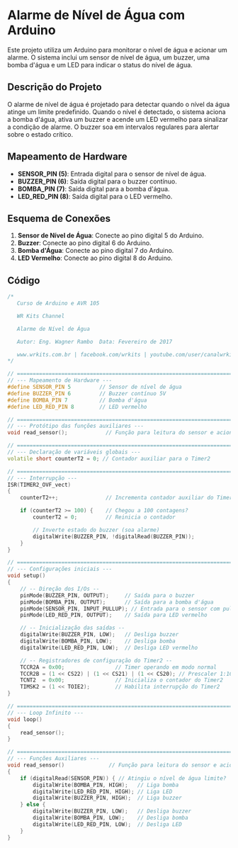 # Alarme de Nível de Água com Arduino

Este projeto utiliza um Arduino para monitorar o nível de água e acionar um alarme. O sistema inclui um sensor de nível de água, um buzzer, uma bomba d'água e um LED para indicar o status do nível de água.

## Descrição do Projeto

O alarme de nível de água é projetado para detectar quando o nível da água atinge um limite predefinido. Quando o nível é detectado, o sistema aciona a bomba d'água, ativa um buzzer e acende um LED vermelho para sinalizar a condição de alarme. O buzzer soa em intervalos regulares para alertar sobre o estado crítico.

## Mapeamento de Hardware

- **SENSOR_PIN (5)**: Entrada digital para o sensor de nível de água.
- **BUZZER_PIN (6)**: Saída digital para o buzzer contínuo.
- **BOMBA_PIN (7)**: Saída digital para a bomba d'água.
- **LED_RED_PIN (8)**: Saída digital para o LED vermelho.

## Esquema de Conexões

1. **Sensor de Nível de Água**: Conecte ao pino digital 5 do Arduino.
2. **Buzzer**: Conecte ao pino digital 6 do Arduino.
3. **Bomba d'Água**: Conecte ao pino digital 7 do Arduino.
4. **LED Vermelho**: Conecte ao pino digital 8 do Arduino.

## Código

```cpp
/*
   Curso de Arduino e AVR 105

   WR Kits Channel

   Alarme de Nível de Água

   Autor: Eng. Wagner Rambo  Data: Fevereiro de 2017

   www.wrkits.com.br | facebook.com/wrkits | youtube.com/user/canalwrkits
*/

// =============================================================================================================
// --- Mapeamento de Hardware ---
#define SENSOR_PIN 5         // Sensor de nível de água
#define BUZZER_PIN 6         // Buzzer contínuo 5V
#define BOMBA_PIN 7          // Bomba d'água
#define LED_RED_PIN 8        // LED vermelho

// =============================================================================================================
// --- Protótipo das funções auxiliares ---
void read_sensor();            // Função para leitura do sensor e acionamento da bomba

// =============================================================================================================
// --- Declaração de variáveis globais ---
volatile short counterT2 = 0; // Contador auxiliar para o Timer2

// =============================================================================================================
// --- Interrupção ---
ISR(TIMER2_OVF_vect)
{
    counterT2++;               // Incrementa contador auxiliar do Timer2

    if (counterT2 >= 100) {    // Chegou a 100 contagens?
        counterT2 = 0;         // Reinicia o contador

        // Inverte estado do buzzer (soa alarme)
        digitalWrite(BUZZER_PIN, !digitalRead(BUZZER_PIN));
    }
}

// =============================================================================================================
// --- Configurações iniciais ---
void setup()
{
    // -- Direção dos I/Os --
    pinMode(BUZZER_PIN, OUTPUT);     // Saída para o buzzer
    pinMode(BOMBA_PIN, OUTPUT);      // Saída para a bomba d'água  
    pinMode(SENSOR_PIN, INPUT_PULLUP); // Entrada para o sensor com pull-up interno 
    pinMode(LED_RED_PIN, OUTPUT);    // Saída para LED vermelho

    // -- Inicialização das saídas --
    digitalWrite(BUZZER_PIN, LOW);   // Desliga buzzer
    digitalWrite(BOMBA_PIN, LOW);    // Desliga bomba
    digitalWrite(LED_RED_PIN, LOW);  // Desliga LED vermelho

    // -- Registradores de configuração do Timer2 --
    TCCR2A = 0x00;                // Timer operando em modo normal
    TCCR2B = (1 << CS22) | (1 << CS21) | (1 << CS20); // Prescaler 1:1024
    TCNT2  = 0x00;                // Inicializa o contador do Timer2
    TIMSK2 = (1 << TOIE2);        // Habilita interrupção do Timer2
}

// =============================================================================================================
// --- Loop Infinito ---
void loop()
{
    read_sensor();
}

// =============================================================================================================
// --- Funções Auxiliares ---
void read_sensor()              // Função para leitura do sensor e acionamento da bomba
{
    if (digitalRead(SENSOR_PIN)) { // Atingiu o nível de água limite?
        digitalWrite(BOMBA_PIN, HIGH);   // Liga bomba
        digitalWrite(LED_RED_PIN, HIGH); // Liga LED
        digitalWrite(BUZZER_PIN, HIGH);  // Liga buzzer
    } else {
        digitalWrite(BUZZER_PIN, LOW);   // Desliga buzzer
        digitalWrite(BOMBA_PIN, LOW);    // Desliga bomba
        digitalWrite(LED_RED_PIN, LOW);  // Desliga LED
    }
}
